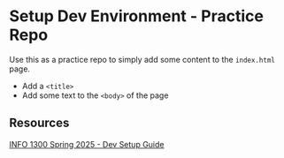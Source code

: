 # Setup Dev Environment - Practice Repo

Use this as a practice repo to simply add some content to the `index.html` page.

- Add a `<title>`
- Add some text to the `<body>` of the page

## Resources 

[INFO 1300 Spring 2025 - Dev Setup Guide](https://github.coecis.cornell.edu/info1300-spring25/info1300-2025sp-resources/blob/main/classes/02-html/development-environment.md)

